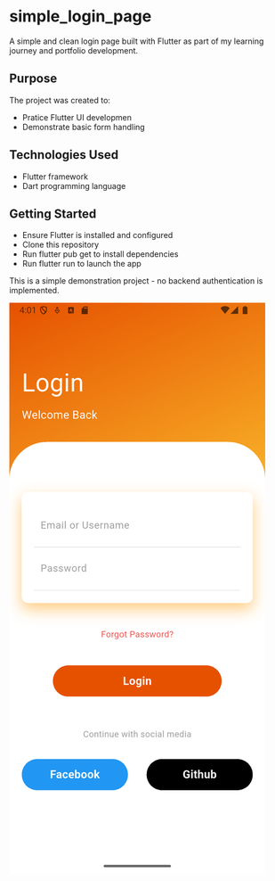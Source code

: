 # simple_login_page

A simple and clean login page built with Flutter as part of my learning journey and portfolio development.

## Purpose
The project was created to:
- Pratice Flutter UI developmen
- Demonstrate basic form handling

## Technologies Used
- Flutter framework
- Dart programming language

## Getting Started
- Ensure Flutter is installed and configured
- Clone this repository
- Run flutter pub get to install dependencies
- Run flutter run to launch the app


This is a simple demonstration project - no backend authentication is implemented.

<img title="a title" alt="Alt text" src="/screenshot.png">